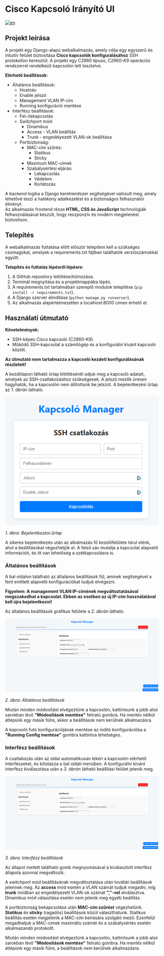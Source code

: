 # Cisco Kapcsoló Irányító UI

[![en](https://img.shields.io/badge/lang-en-green.svg)](https://github.com/nagynooel/Halozati-eszkoz-iranyito-UI/blob/master/README.md)

## Projekt leírása
A projekt egy Django-alapú webalkalmazás, amely célja egy egyszerű és intuitív felület biztosítása **Cisco kapcsolók konfigurálásához** SSH protokollon keresztül. A projekt egy C2960 típusú, C2960-K9 operációs rendszerrel rendelkező kapcsolón lett tesztelve.

**Elérhető beállítások:**

- Általános beállítások:
    - Hostnév
    - Enable jelszó
    - Management VLAN IP-cím
    - Running konfiguráció mentése
- Interfész beállítások:
    - Fel-/lekapcsolás
    - Switchport mód:
        - Dinamikus
        - Access - VLAN beállítás
        - Trunk - engedélyezett VLAN-ok beállítása
    - Portbiztonság:
        - MAC-cím szűrés:
            - Statikus
            - Sticky
        - Maximum MAC-címek
        - Szabálysértési eljárás:
            - Lekapcsolás
            - Védelem
            - Korlátozás

A backend logika a Django keretrendszer segítségével valósult meg, amely lehetővé teszi a hatékony adatkezelést és a biztonságos felhasználói élményt.  
Az alkalmazás frontend része **HTML, CSS és JavaScript** technológiák felhasználásával készült, hogy reszponzív és modern megjelenést biztosítson.

## Telepítés

A webalkalmazás futtatása előtt először telepíteni kell a szükséges csomagokat, amelyek a requirements.txt fájlban találhatók verziószámokkal együtt.

**Telepítés és futtatás lépésről lépésre:**
1. A GitHub repository letöltése/klónozása.
2. Terminál megnyitása és a projektmappába lépés. 
3. A requirements.txt tartalmában szereplő modulok telepítése (`pip install -r requirements.txt`).
4. A Django szerver elindítása (`python manage.py runserver`).
5. Az alkalmazás alapértelmezetten a localhost:8000 címen érhető el.

## Használati útmutató

**Követelmények:**

- SSH-képes Cisco kapcsoló (C2960-K9).
- Működő SSH-kapcsolat a számítógép és a konfigurálni kívánt kapcsoló között.

**Az útmutató nem tartalmazza a kapcsoló kezdeti konfigurálásának részleteit!**

A kezdőlapon látható űrlap kitöltésénél adjuk meg a kapcsoló adatait, amelyek az SSH-csatlakozáshoz szükségesek. A jelszó mezők üresen hagyhatók, ha a kapcsolón nem állítottunk be jelszót. A bejelentkezési űrlap az *1. ábrán* látható.

![Bejelentkezési űrlap](https://github.com/nagynooel/Halozati-eszkoz-iranyito-UI/blob/master/documentation/login-img.PNG)

*1. ábra: Bejelentkezési űrlap*

A sikeres bejelentkezés után az alkalmazás fő kezelőfelülete tárul elénk, ahol a beállításokat végezhetjük el. A felső sáv mutatja a kapcsolat alapvető információit, és itt van lehetőség a szétkapcsolásra is.

### Általános beállítások
A bal oldalon található az általános beállítások fül, aminek segítségével a fent említett alapvető konfigurációkat tudjuk elvégezni.

**Figyelem: A management VLAN IP-címének megváltoztatásával megszakadhat a kapcsolat. Ebben az esetben az új IP-cím használatával kell újra bejelentkezni!**

Az általános beállítások grafikus felülete a *2. ábrán* látható.

![Általános beállítások](https://github.com/nagynooel/Halozati-eszkoz-iranyito-UI/blob/master/documentation/general-settings-img.PNG)

*2. ábra: Általános beállítások*

Miután minden módosítást elvégeztünk a kapcsolón, kattintsunk a jobb alsó sarokban lévő **"Módosítások mentése"** feliratú gombra. Ha mentés nélkül átlépünk egy másik fülre, akkor a beállítások nem kerülnek alkalmazásra.

A kapcsoló futó konfigurációjának mentése az indító konfigurációba a **"Running Config mentése"** gombra kattintva lehetséges.

### Interfész beállítások

A csatlakozás után az oldal automatikusan lekéri a kapcsolón elérhető interfészeket, és kilistázza a bal oldali menüben. A konfigurálni kívánt interfész kiválasztása után a *3. ábrán* látható beállítási felület jelenik meg.

![Interfész beállítások](https://github.com/nagynooel/Halozati-eszkoz-iranyito-UI/blob/master/documentation/general-settings-img.PNG)

*3. ábra: Interfész beállítások*

Az állapot mellett található gomb megnyomásával a kiválasztott interfész állapota azonnal megváltozik.

A switchport mód beállításának megváltoztatása után további beállítások jelennek meg. Az **access** mód esetén a VLAN számát tudjuk megadni, míg **trunk** módban az engedélyezett VLAN-ok számát **","-vel** elválasztva. Dinamikus mód választása esetén nem jelenik meg egyéb beállítás.

A portbiztonság bekapcsolása után **MAC-cím szűrést** végezhetünk. **Statikus** és **sticky** (ragadós) beállítások közül választhatunk. Statikus beállítás esetén megjelenik a MAC-cím beírására szolgáló mező. Ezenfelül megadhatjuk a MAC-címek maximális számát és a szabálysértés esetén alkalmazandó protokollt.

Miután minden módosítást elvégeztünk a kapcsolón, kattintsunk a jobb alsó sarokban lévő **"Módosítások mentése"** feliratú gombra. Ha mentés nélkül átlépünk egy másik fülre, a beállítások nem kerülnek alkalmazásra.
